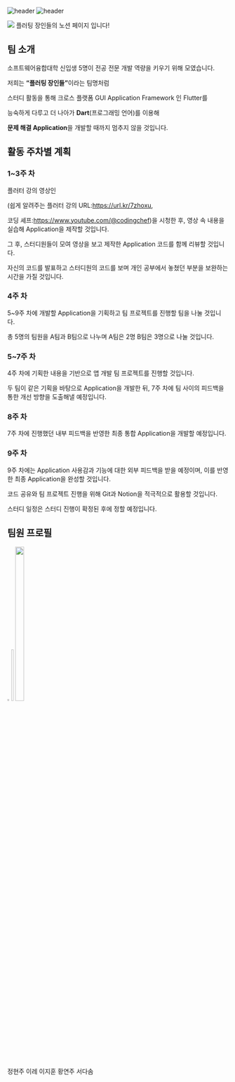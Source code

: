 ![header](https://capsule-render.vercel.app/api?type=waving&color=auto&height=200&section=header&text=flutting%20masters&fontSize=80&fontAlignY=35&descAlignY=0&fontColor=000000)
![header](https://capsule-render.vercel.app/api?type=waving&color=gradient&height=200&section=footer&text=2023-2%20플러팅%20장인들&fontSize=50&descAlignY=0&fontAlignY=70&fontColor=000000)

<a href="https://www.notion.so/08fe6d242f3b482cb113db001ac646da?v=8c1de66a928a403cb0ebb7caaff02176"><img src="https://img.shields.io/badge/NOTION-00000?style=flat-square&logo=Notion&logoColor=white"/></a>   플러팅 장인들의 노션 페이지 입니다!

## 팀 소개

소프트웨어융합대학 신입생 5명이 전공 전문 개발 역량을 키우기 위해 모였습니다. 

저희는 <b>“플러팅 장인들”</b>이라는 팀명처럼 

스터디 활동을 통해 크로스 플랫폼 GUI Application Framework 인 Flutter를 

능숙하게 다루고 더 나아가 <b>Dart</b>(프로그래밍 언어)를 이용해

<b>문제 해결 Application</b>을 개발할 때까지 멈추지 않을 것입니다.

## 활동 주차별 계획

### 1~3주 차
플러터 강의 영상인

(쉽게 알려주는 플러터 강의 URL:https://url.kr/7zhoxu, 

코딩 셰프:https://www.youtube.com/@codingchef)을 시청한 후, 영상 속 내용을 실습해 Application을 제작할 것입니다. 

그 후, 스터디원들이 모여 영상을 보고 제작한 Application 코드를 함께 리뷰할 것입니다. 

자신의 코드를 발표하고 스터디원의 코드를 보며 개인 공부에서 놓쳤던 부분을 보완하는 시간을 가질 것입니다.

### 4주 차
5~9주 차에 개발할 Application을 기획하고 팀 프로젝트를 진행할 팀을 나눌 것입니다.

총 5명의 팀원을 A팀과 B팀으로 나누며 A팀은 2명 B팀은 3명으로 나눌 것입니다.

### 5~7주 차
4주 차에 기획한 내용을 기반으로 앱 개발 팀 프로젝트를 진행할 것입니다. 

두 팀이 같은 기획을 바탕으로 Application을 개발한 뒤, 7주 차에 팀 사이의 피드백을 통한 개선 방향을 도출해낼 예정입니다. 

### 8주 차
7주 차에 진행했던 내부 피드백을 반영한 최종 통합 Application을 개발할 예정입니다.

### 9주 차
9주 차에는 Application 사용감과 기능에 대한 외부 피드백을 받을 예정이며, 이를 반영한 최종 Application을 완성할 것입니다.

코드 공유와 팀 프로젝트 진행을 위해 Git과 Notion을 적극적으로 활용할 것입니다. 

스터디 일정은 스터디 진행이 확정된 후에 정할 예정입니다.

## 팀원 프로필

<p align="center>
<img src="file:///home/user/%EB%8B%A4%EC%9A%B4%EB%A1%9C%EB%93%9C/1688150189765.jpg" width="20%", height="30%"/>
<img src="file:///home/user/%EB%8B%A4%EC%9A%B4%EB%A1%9C%EB%93%9C/1694919106438.jpg" width="1%", height = "3%"/>
<img width="1%", height="3%" src" https://github.com/jhj04/2023-2_study_flutting_masters/assets/129846546/76a20e75-154a-4946-9f84-4af4b809a0f0"/>
<img src="file:///home/user/%EB%8B%A4%EC%9A%B4%EB%A1%9C%EB%93%9C/1694919119706.jpg" width="20%", height="30%"/>
</p>

<!--
~~![1694919106438](https://github.com/jhj04/2023-2_study_flutting_masters/assets/129846546/e6fe8352-5017-473a-88ac-09f36ea36330)
![1694919119706](https://github.com/jhj04/2023-2_study_flutting_masters/assets/129846546/5b956dea-42a1-4192-84f3-92675bdca533)
~~
-->
정현주
이레
이지훈
황연주
서다솜
